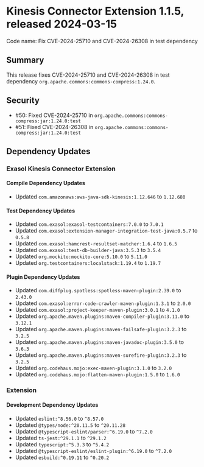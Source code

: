 # Kinesis Connector Extension 1.1.5, released 2024-03-15

Code name: Fix CVE-2024-25710 and CVE-2024-26308 in test dependency

## Summary

This release fixes CVE-2024-25710 and CVE-2024-26308 in test dependency `org.apache.commons:commons-compress:1.24.0`.

## Security

* #50: Fixed CVE-2024-25710 in `org.apache.commons:commons-compress:jar:1.24.0:test`
* #51: Fixed CVE-2024-26308 in `org.apache.commons:commons-compress:jar:1.24.0:test`

## Dependency Updates

### Exasol Kinesis Connector Extension

#### Compile Dependency Updates

* Updated `com.amazonaws:aws-java-sdk-kinesis:1.12.646` to `1.12.680`

#### Test Dependency Updates

* Updated `com.exasol:exasol-testcontainers:7.0.0` to `7.0.1`
* Updated `com.exasol:extension-manager-integration-test-java:0.5.7` to `0.5.8`
* Updated `com.exasol:hamcrest-resultset-matcher:1.6.4` to `1.6.5`
* Updated `com.exasol:test-db-builder-java:3.5.3` to `3.5.4`
* Updated `org.mockito:mockito-core:5.10.0` to `5.11.0`
* Updated `org.testcontainers:localstack:1.19.4` to `1.19.7`

#### Plugin Dependency Updates

* Updated `com.diffplug.spotless:spotless-maven-plugin:2.39.0` to `2.43.0`
* Updated `com.exasol:error-code-crawler-maven-plugin:1.3.1` to `2.0.0`
* Updated `com.exasol:project-keeper-maven-plugin:3.0.1` to `4.1.0`
* Updated `org.apache.maven.plugins:maven-compiler-plugin:3.11.0` to `3.12.1`
* Updated `org.apache.maven.plugins:maven-failsafe-plugin:3.2.3` to `3.2.5`
* Updated `org.apache.maven.plugins:maven-javadoc-plugin:3.5.0` to `3.6.3`
* Updated `org.apache.maven.plugins:maven-surefire-plugin:3.2.3` to `3.2.5`
* Updated `org.codehaus.mojo:exec-maven-plugin:3.1.0` to `3.2.0`
* Updated `org.codehaus.mojo:flatten-maven-plugin:1.5.0` to `1.6.0`

### Extension

#### Development Dependency Updates

* Updated `eslint:^8.56.0` to `^8.57.0`
* Updated `@types/node:^20.11.5` to `^20.11.28`
* Updated `@typescript-eslint/parser:^6.19.0` to `^7.2.0`
* Updated `ts-jest:^29.1.1` to `^29.1.2`
* Updated `typescript:^5.3.3` to `^5.4.2`
* Updated `@typescript-eslint/eslint-plugin:^6.19.0` to `^7.2.0`
* Updated `esbuild:^0.19.11` to `^0.20.2`
